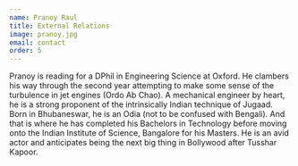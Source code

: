 ```yaml
---
name: Pranoy Raul
title: External Relations
image: pranoy.jpg
email: contact
order: 5
---
```


Pranoy is reading for a DPhil in Engineering Science at Oxford. He clambers his way through the second year attempting to make some sense of the turbulence in jet engines (Ordo Ab Chao). A mechanical engineer by heart, he is a strong proponent of the intrinsically Indian technique of Jugaad.
Born in Bhubaneswar, he is an Odia (not to be confused with Bengali). And that is where he has completed his Bachelors in Technology before moving onto the
Indian Institute of Science, Bangalore for his Masters. He is an avid actor and anticipates being the next big thing in Bollywood after Tusshar Kapoor.
